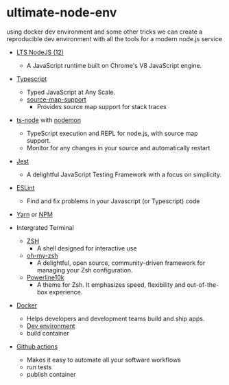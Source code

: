 # ultimate-node-env
using docker dev environment and some other tricks we can create a reproducible dev environment with all the tools for a modern node.js service

- [LTS NodeJS (12)](https://nodejs.org/)
  - A JavaScript runtime built on Chrome's V8 JavaScript engine.
- [Typescript](https://www.typescriptlang.org/)
  - Typed JavaScript at Any Scale.
  - [source-map-support](https://www.npmjs.com/package/source-map-support)
    - Provides source map support for stack traces
- [ts-node](https://github.com/TypeStrong/ts-node) with [nodemon](https://nodemon.io/)
  - TypeScript execution and REPL for node.js, with source map support.
  - Monitor for any changes in your source and automatically restart
- [Jest](https://jestjs.io/)
  - A delightful JavaScript Testing Framework with a focus on simplicity.
- [ESLint](https://eslint.org/)
  - Find and fix problems in your Javascript (or Typescript) code
- [Yarn](https://yarnpkg.com/) or [NPM](http://npmjs.com/)

- Intergrated Terminal
  - [ZSH](https://www.zsh.org/)
    - A shell designed for interactive use
  - [oh-my-zsh](https://ohmyz.sh/)
    - A delightful, open source, community-driven framework for managing your Zsh configuration.
  - [Powerline10k](https://github.com/romkatv/powerlevel10k)
    - A theme for Zsh. It emphasizes speed, flexibility and out-of-the-box experience.
- [Docker](https://www.docker.com/)
  - Helps developers and development teams build and ship apps.
  - [Dev environment](https://code.visualstudio.com/docs/remote/containers)
  - build container
- [Github actions](https://github.com/features/actions)
  - Makes it easy to automate all your software workflows
  - run tests
  - publish container

